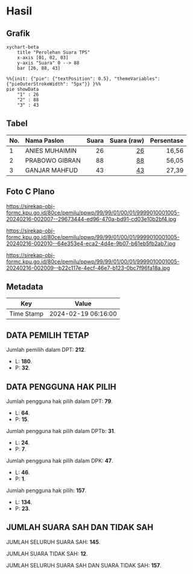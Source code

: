 # Hasil

## Grafik

```mermaid
xychart-beta
    title "Perolehan Suara TPS"
    x-axis [01, 02, 03]
    y-axis "Suara" 0 --> 88
    bar [26, 88, 43]
```

```mermaid
%%{init: {"pie": {"textPosition": 0.5}, "themeVariables": {"pieOuterStrokeWidth": "5px"}} }%%
pie showData
    "1" : 26
    "2" : 88
    "3" : 43
```

## Tabel

| No. | Nama Paslon    | Suara | Suara (raw) | Persentase |
|:--- |:-------------- | -----:| -----------:| ----------:|
| 1   | ANIES MUHAIMIN | 26    | [26][p-1]   | 16,56      |
| 2   | PRABOWO GIBRAN | 88    | [88][p-2]   | 56,05      |
| 3   | GANJAR MAHFUD  | 43    | [43][p-3]   | 27,39      |


[p-1]: https://github.com/gigit-pemilu/pemilu-2024-99-luar-negeri/blob/main/pilpres/hitung-suara/sub/99-luar-negeri/sub/99-roma-italia/sub/01-roma-italia/sub/0001-roma-italia/sub/005-ksk-003/sub/paslon-1.txt
[p-2]: https://github.com/gigit-pemilu/pemilu-2024-99-luar-negeri/blob/main/pilpres/hitung-suara/sub/99-luar-negeri/sub/99-roma-italia/sub/01-roma-italia/sub/0001-roma-italia/sub/005-ksk-003/sub/paslon-2.txt
[p-3]: https://github.com/gigit-pemilu/pemilu-2024-99-luar-negeri/blob/main/pilpres/hitung-suara/sub/99-luar-negeri/sub/99-roma-italia/sub/01-roma-italia/sub/0001-roma-italia/sub/005-ksk-003/sub/paslon-3.txt

## Foto C Plano

https://sirekap-obj-formc.kpu.go.id/80ce/pemilu/ppwp/99/99/01/00/01/9999010001005-20240216-002007--29673444-ed96-470a-bd91-cd03e10b2bf4.jpg

https://sirekap-obj-formc.kpu.go.id/80ce/pemilu/ppwp/99/99/01/00/01/9999010001005-20240216-002010--64e353e4-eca2-4d4e-9b07-b61eb5fb2ab7.jpg

https://sirekap-obj-formc.kpu.go.id/80ce/pemilu/ppwp/99/99/01/00/01/9999010001005-20240216-002009--b22c117e-4ecf-46e7-b123-0bc7f96fa18a.jpg


## Metadata

| Key        | Value               |
| ---------- | ------------------- |
| Time Stamp | 2024-02-19 06:16:00 |


## DATA PEMILIH TETAP

Jumlah pemilih dalam DPT: **212**.
 * L: **180**.
 * P: **32**.

## DATA PENGGUNA HAK PILIH

Jumlah pengguna hak pilih dalam DPT: **79**.
 * L: **64**.
 * P: **15**.

Jumlah pengguna hak pilih dalam DPTb: **31**.
 * L: **24**.
 * P: **7**.

Jumlah pengguna hak pilih dalam DPK: **47**.
 * L: **46**.
 * P: **1**.

Jumlah pengguna hak pilih: **157**.
 * L: **134**.
 * P: **23**.

## JUMLAH SUARA SAH DAN TIDAK SAH

JUMLAH SELURUH SUARA SAH: **145**.

JUMLAH SUARA TIDAK SAH: **12**.

JUMLAH SELURUH SUARA SAH DAN SUARA TIDAK SAH: **157**.


